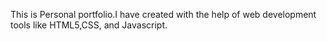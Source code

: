 
This is Personal portfolio.I have created with the help of web development tools like HTML5,CSS, and Javascript.
